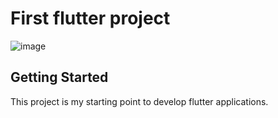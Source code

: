 # First flutter project

![image](https://user-images.githubusercontent.com/35956245/91605540-e5d87a80-e970-11ea-9f3e-b50f5e54ed10.png)


## Getting Started

This project is my starting point to develop flutter applications.

